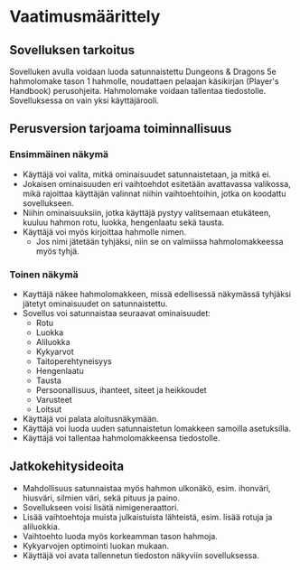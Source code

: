 # Vaatimusmäärittely

## Sovelluksen tarkoitus

Sovelluken avulla voidaan luoda satunnaistettu Dungeons & Dragons 5e hahmolomake tason 1 hahmolle, noudattaen pelaajan käsikirjan (Player's Handbook) perusohjeita. Hahmolomake voidaan tallentaa tiedostolle. Sovelluksessa on vain yksi käyttäjärooli.

## Perusversion tarjoama toiminnallisuus

### Ensimmäinen näkymä
- Käyttäjä voi valita, mitkä ominaisuudet satunnaistetaan, ja mitkä ei.
- Jokaisen ominaisuuden eri vaihtoehdot esitetään avattavassa valikossa, mikä rajoittaa käyttäjän valinnat niihin vaihtoehtoihin, jotka on koodattu sovellukseen.
- Niihin ominaisuuksiin, jotka käyttäjä pystyy valitsemaan etukäteen, kuuluu hahmon rotu, luokka, hengenlaatu sekä tausta.
- Käyttäjä voi myös kirjoittaa hahmolle nimen.
  - Jos nimi jätetään tyhjäksi, niin se on valmiissa hahmolomakkeessa myös tyhjä.

### Toinen näkymä
- Kayttäjä näkee hahmolomakkeen, missä edellisessä näkymässä tyhjäksi jätetyt ominaisuudet on satunnaistettu.
- Sovellus voi satunnaistaa seuraavat ominaisuudet:
  - Rotu
  - Luokka
  - Aliluokka
  - Kykyarvot
  - Taitoperehtyneisyys
  - Hengenlaatu
  - Tausta
  - Persoonallisuus, ihanteet, siteet ja heikkoudet
  - Varusteet
  - Loitsut
- Käyttäjä voi palata aloitusnäkymään.
- Käyttäjä voi luoda uuden satunnaistetun lomakkeen samoilla asetuksilla.
- Käyttäjä voi tallentaa hahmolomakkeensa tiedostolle.

## Jatkokehitysideoita

- Mahdollisuus satunnaistaa myös hahmon ulkonäkö, esim. ihonväri, hiusväri, silmien väri, sekä pituus ja paino.
- Sovellukseen voisi lisätä nimigeneraattori.
- Lisää vaihtoehtoja muista julkaistuista lähteistä, esim. lisää rotuja ja aliluokkia.
- Vaihtoehto luoda myös korkeamman tason hahmoja.
- Kykyarvojen optimointi luokan mukaan.
- Käyttäjä voi avata tallennetun tiedoston näkyviin sovelluksessa.
